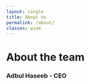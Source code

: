 ```yaml
---
layout: single
title: About Us
permalink: /about/
classes: wide
---
```


# About the team

### Adbul Haseeb - CEO


